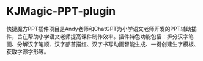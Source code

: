 # KJMagic-PPT-plugin
快捷魔方PPT插件项目是Andy老师和ChatGPT为小学语文老师开发的PPT辅助插件，旨在帮助小学语文老师提高课件制作效率。插件特色功能包括：拆分汉字笔画、分解汉字笔顺、汉字部首描红、汉字书写动画智能生成、一键创建生字模板、获取字源字形等。
